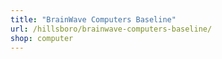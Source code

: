 ```yaml
---
title: "BrainWave Computers Baseline"
url: /hillsboro/brainwave-computers-baseline/
shop: computer
---
```

